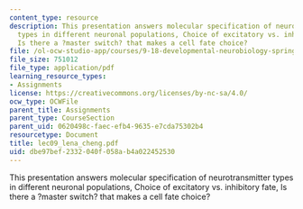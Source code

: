 ```yaml
---
content_type: resource
description: This presentation answers molecular specification of neurotransmitter
  types in different neuronal populations, Choice of excitatory vs. inhibitory fate,
  Is there a ?master switch? that makes a cell fate choice?
file: /ol-ocw-studio-app/courses/9-18-developmental-neurobiology-spring-2005/dbe97bef2332040f058ab4a022452530_lec09_lena_cheng.pdf
file_size: 751012
file_type: application/pdf
learning_resource_types:
- Assignments
license: https://creativecommons.org/licenses/by-nc-sa/4.0/
ocw_type: OCWFile
parent_title: Assignments
parent_type: CourseSection
parent_uid: 0620498c-faec-efb4-9635-e7cda75302b4
resourcetype: Document
title: lec09_lena_cheng.pdf
uid: dbe97bef-2332-040f-058a-b4a022452530
---
```

This presentation answers molecular specification of neurotransmitter types in different neuronal populations, Choice of excitatory vs. inhibitory fate, Is there a ?master switch? that makes a cell fate choice?
